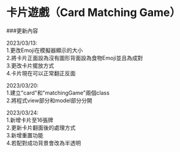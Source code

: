 # 卡片遊戲（Card Matching Game）


###更新內容

2023/03/13:  
1.更改Emoji在模擬器顯示的大小  
2.將卡片正面設為沒有圖形背面設為食物Emoji並且為成對  
3.更改卡片擺放方式  
4.卡片現在可以正常翻正反面  


2023/03/20:  
1.建立"card"和"matchingGame"兩個class  
2.將程式view部分和model部分分開  

2023/03/24:  
1.新增卡片至16張牌  
2.更新卡片翻面後的處理方式  
3.新增重置功能  
4.若配對成功背景會改為半透明  

